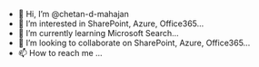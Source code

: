 - 👋 Hi, I’m @chetan-d-mahajan
- 👀 I’m interested in SharePoint, Azure, Office365...
- 🌱 I’m currently learning Microsoft Search...
- 💞️ I’m looking to collaborate on SharePoint, Azure, Office365...
- 📫 How to reach me ...

<!---
chetan-d-mahajan/chetan-d-mahajan is a ✨ special ✨ repository because its `README.md` (this file) appears on your GitHub profile.
You can click the Preview link to take a look at your changes.
--->

